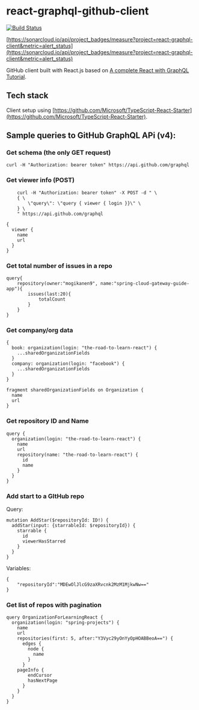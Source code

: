 # react-graphql-github-client

[![Build Status](https://travis-ci.org/mogikanen9/react-graphql-github-client.svg?branch=master)](https://travis-ci.org/mogikanen9/react-graphql-github-client)

[https://sonarcloud.io/api/project_badges/measure?project=react-graphql-client&metric=alert_status](https://sonarcloud.io/api/project_badges/measure?project=react-graphql-client&metric=alert_status)

GitHub client built with React.js based on [A complete React with GraphQL Tutorial](https://www.robinwieruch.de/react-with-graphql-tutorial/).

## Tech stack
Client setup using [https://github.com/Microsoft/TypeScript-React-Starter](https://github.com/Microsoft/TypeScript-React-Starter).

## Sample queries to GitHub GraphQL APi (v4):

### Get schema (the only GET request)
`curl -H "Authorization: bearer token" https://api.github.com/graphql`

### Get viewer info (POST)

```
    curl -H "Authorization: bearer token" -X POST -d " \
    { \
        \"query\": \"query { viewer { login }}\" \
    } \
    " https://api.github.com/graphql
```

```
{
  viewer {
    name
    url
  }
}
```

### Get total number of issues in a repo
```
query{
	repository(owner:"mogikanen9", name:"spring-cloud-gateway-guide-app"){
		issues(last:20){
			totalCount
		}
	}
}
```

### Get company/org data
```
{
  book: organization(login: "the-road-to-learn-react") {
    ...sharedOrganizationFields
  }
  company: organization(login: "facebook") {
    ...sharedOrganizationFields
  }
}

fragment sharedOrganizationFields on Organization {
  name
  url
}
```

### Get repository ID and Name
```
query {
  organization(login: "the-road-to-learn-react") {
    name
    url
    repository(name: "the-road-to-learn-react") {
      id
      name
    }
  }
}
```

### Add start to a GItHub repo
Query:
```
mutation AddStar($repositoryId: ID!) {
  addStar(input: {starrableId: $repositoryId}) {
    starrable {
      id
      viewerHasStarred
    }
  }
}
```

Variables:
```
{
	"repositoryId":"MDEwOlJlcG9zaXRvcnk2MzM1MjkwNw=="
}
```

### Get list of repos with pagination
```
query OrganizationForLearningReact {
  organization(login: "spring-projects") {
    name
    url
    repositories(first: 5, after:"Y3Vyc29yOnYyOpHOABBeoA==") {
      edges {
        node {
          name
        }
      }
	pageInfo {
        endCursor
        hasNextPage
      }
    }
  }
}
```